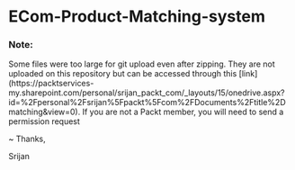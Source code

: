 # ECom-Product-Matching-system

### Note:
<p> Some files were too large for git upload even after zipping. They are not uploaded on this repository but can be accessed through this [link](https://packtservices-my.sharepoint.com/personal/srijan_packt_com/_layouts/15/onedrive.aspx?id=%2Fpersonal%2Fsrijan%5Fpackt%5Fcom%2FDocuments%2Ftitle%2Dmatching&view=0). 
If you are not a Packt member, you will need to send a permission request
</p>
~ Thanks,
<p>Srijan</p>
